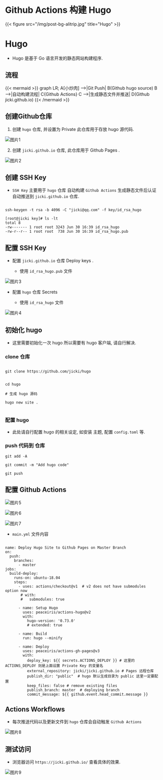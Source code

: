 # Github Actions 构建 Hugo


{{< figure src="/img/post-bg-alitrip.jpg" title="Hugo" >}}

# Hugo

* Hugo 是基于 Go 语言开发的静态网站构建程序.



## 流程


{{< mermaid >}}
graph LR;
    A[小炒肉] -->|Git Push| B(Github hugo source)
    B -->|自动构建流程| C{Github Actions}
    C -->|生成静态文件并推送| D(Github jicki.github.io)
{{< /mermaid >}}



## 创建Github仓库 


1. 创建 `hugo` 仓库, 并设置为 Private  此仓库用于存放 hugo 源代码.

![图片1][1]




2. 创建 `jicki.github.io` 仓库, 此仓库用于 Github Pages .


![图片2][2]



## 创建 SSH Key

* `SSH Key` 主要用于 `hugo` 仓库 自动构建  `Github Actions` 生成静态文件后认证自动推送到 `jicki.github.io` 仓库.


```shell

ssh-keygen -t rsa -b 4096 -C "jicki@qq.com" -f key/id_rsa_hugo

```


```shell
[root@jicki key]# ls -lt
total 8
-rw------- 1 root root 3243 Jun 30 16:39 id_rsa_hugo
-rw-r--r-- 1 root root  738 Jun 30 16:39 id_rsa_hugo.pub
```


## 配置 SSH Key


* 配置 `jicki.github.io` 仓库 Deploy keys .

  * 使用 `id_rsa_hugo.pub` 文件

![图片3][3]




* 配置 `hugo` 仓库 Secrets

  * 使用 `id_rsa_hugo` 文件


![图片4][4]




## 初始化 hugo


* 这里需要初始化一次 hugo 所以需要有 hugo 客户端, 请自行解决.



### clone 仓库

```shell

git clone https://github.com/jicki/hugo

```

```shell

cd hugo

# 生成 hugo 源码

hugo new site .


```

### 配置 hugo

* 此处请自行配置 hugo 的相关设定, 如安装 主题, 配置 `config.toml` 等.




### push 代码到 仓库


```shell
git add -A

git commit -m "Add hugo code"

git push
```



## 配置 Github Actions

![图片5][5]

![图片6][6]


![图片7][7]



* `main.yml` 文件内容

```shell

name: Deploy Hugo Site to Github Pages on Master Branch
on:
  push:
    branches:
      - master
jobs:
  build-deploy:
    runs-on: ubuntu-18.04
    steps:
      - uses: actions/checkout@v1  # v2 does not have submodules option now
       # with:
       #   submodules: true

      - name: Setup Hugo
        uses: peaceiris/actions-hugo@v2
        with:
          hugo-version: '0.73.0'
          # extended: true

      - name: Build
        run: hugo --minify

      - name: Deploy
        uses: peaceiris/actions-gh-pages@v3
        with:
          deploy_key: ${{ secrets.ACTIONS_DEPLOY }} # 这里的 ACTIONS_DEPLOY 则是上面设置 Private Key 的变量名
          external_repository: jicki/jicki.github.io # Pages 远程仓库
          publish_dir: "public"  # hugo 默认生成目录为 public 这里一定要配置
          keep_files: false # remove existing files
          publish_branch: master  # deploying branch
          commit_message: ${{ github.event.head_commit.message }}

```




## Actions Workflows


* 每次推送代码以及更新文件到 `hugo` 仓库会自动触发 `Github Actions` 

![图片8][8]




## 测试访问


* 浏览器访问 `https://jicki.github.io/`  查看具体的效果.


![图片9][9]




  [1]: https://jicki.cn/img/posts/hugo/1.png
  [2]: https://jicki.cn/img/posts/hugo/2.png
  [3]: https://jicki.cn/img/posts/hugo/3.png
  [4]: https://jicki.cn/img/posts/hugo/4.png
  [5]: https://jicki.cn/img/posts/hugo/5.png
  [6]: https://jicki.cn/img/posts/hugo/6.png
  [7]: https://jicki.cn/img/posts/hugo/7.png
  [8]: https://jicki.cn/img/posts/hugo/8.png
  [9]: https://jicki.cn/img/posts/hugo/9.png


